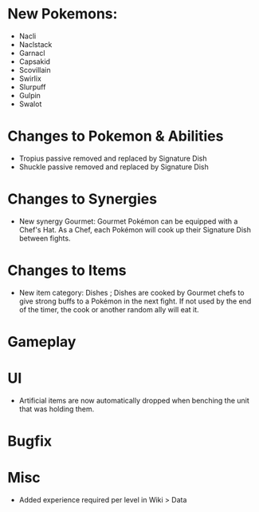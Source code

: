 # New Pokemons:

- Nacli
- Naclstack
- Garnacl
- Capsakid
- Scovillain
- Swirlix
- Slurpuff
- Gulpin
- Swalot

# Changes to Pokemon & Abilities

- Tropius passive removed and replaced by Signature Dish
- Shuckle passive removed and replaced by Signature Dish

# Changes to Synergies

- New synergy Gourmet: Gourmet Pokémon can be equipped with a Chef's Hat. As a Chef, each Pokémon will cook up their Signature Dish between fights.

# Changes to Items

- New item category: Dishes ; Dishes are cooked by Gourmet chefs to give strong buffs to a Pokémon in the next fight. If not used by the end of the timer, the cook or another random ally will eat it.

# Gameplay

# UI

- Artificial items are now automatically dropped when benching the unit that was holding them.

# Bugfix

# Misc

- Added experience required per level in Wiki > Data
